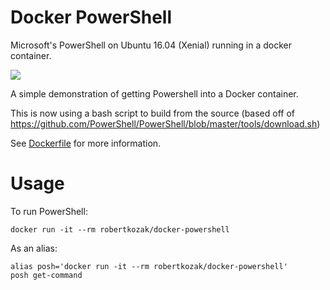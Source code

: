 # Docker PowerShell
Microsoft's PowerShell on Ubuntu 16.04 (Xenial) running in a docker container.

[![](https://images.microbadger.com/badges/image/robertkozak/docker-powershell.svg)](https://microbadger.com/images/robertkozak/docker-powershell "Get your own image badge on microbadger.com")

A simple demonstration of getting Powershell into a Docker container. 

This is now using a bash script to build from the source (based off of https://github.com/PowerShell/PowerShell/blob/master/tools/download.sh)

See [Dockerfile](https://raw.githubusercontent.com/RobertKozak/Docker-Powershell/master/Dockerfile) for more information.

# Usage
To run PowerShell:

    docker run -it --rm robertkozak/docker-powershell

 
As an alias:
    
    alias posh='docker run -it --rm robertkozak/docker-powershell'
    posh get-command
